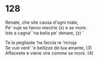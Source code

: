 # 128
  
Renate, che site causa d'ogni male,  
Pe' vuje se fanno mecirie (x) e se more.  
Iste a cagnà’ ’na bella pe' denare, (z) '  
  
Te la pegliaste ’na faccia re ’ncroja  
Se vuò verè’ 'e bellizze de tua amante, (3)  
Affaceete e viene vire comme se more. (4)  


